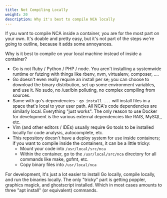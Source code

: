 ```yaml
---
title: Not Compiling Locally
weight: 20
description: Why it's best to compile NCA locally
---
```


If you want to compile NCA inside a container, you are for the most part on
your own.  It's doable and pretty easy, but it's not part of the steps we're
going to outline, because it adds some annoyances.

Why is it best to compile on your local machine instead of inside a container?

- Go is not Ruby / Python / PHP / node.  You aren't installing a systemwide
  runtime or futzing with things like rbenv, nvm, virtualenv, composer, ....
- Go doesn't even really require an install per se; you can choose to download
  the binary distribution, set up some environment variables, and use it.  No
  sudo, no /usr/bin polluting, no complex compiling from sources.
- Same with go's dependencies - `go install ...` will install files in a space
  that's local to your user path.  All NCA's code dependencies are similarly
  local.  Everything "just works".  The only reason to use Docker for
  development is the various external dependencies like RAIS, MySQL, etc.
- Vim (and other editors / IDEs) usually require Go tools to be installed
  locally for code analysis, autocomplete, etc.
- This repository doesn't have a deploy system for use inside containers; if
  you want to compile inside the containers, it can be a little tricky:
  - Mount your code into `/usr/local/src/nca`
  - Within the container, go to the `/usr/local/src/nca` directory for all commands like make, gofmt, etc.
  - Copy binary files into `/usr/local/nca`

For development, it's just a lot easier to install Go locally, compile locally,
and run the binaries locally. The only "tricky" part is getting poppler,
graphics magick, and ghostscript installed. Which in most cases amounts to
three "apt install" (or equivalent) commands.
